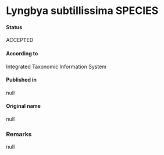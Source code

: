 Lyngbya subtillissima SPECIES
=======

#### Status
ACCEPTED

#### According to
Integrated Taxonomic Information System

#### Published in
null

#### Original name
null

### Remarks
null